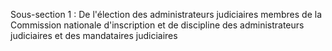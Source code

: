 Sous-section 1 : De l'élection des administrateurs judiciaires membres de la Commission nationale d'inscription et de discipline des administrateurs judiciaires et des mandataires judiciaires